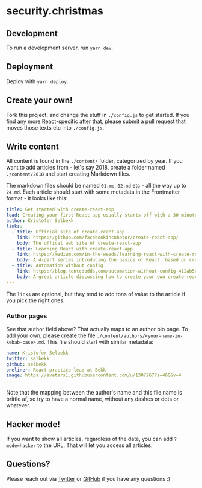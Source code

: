 # security.christmas

## Development

To run a development server, run `yarn dev`.

## Deployment

Deploy with `yarn deploy`.

## Create your own!

Fork this project, and change the stuff in `./config.js` to get started. If you find any more React-specific after that,
please submit a pull request that moves those texts etc into `./config.js`.

## Write content

All content is found in the `./content/` folder, categorized by year. If you want to add articles from - let's say 2018,
create a folder named `./content/2018` and start creating Markdown files.

The markdown files should be named `01.md`, `02.md` etc - all the way up to `24.md`. Each article should start with some
metadata in the Frontmatter format - it looks like this:

```yaml
title: Get started with create-react-app
lead: Creating your first React app usually starts off with a 30 minute crash course with Webpack, Babel and a whole lot of stuff not remotely related to React. That all changed with create-react-app.
author: Kristofer Selbekk
links:
  - title: Official site of create-react-app
    link: https://github.com/facebookincubator/create-react-app/
    body: The offical web site of create-react-app
  - title: Learning React with create-react-app
    link: https://medium.com/in-the-weeds/learning-react-with-create-react-app-part-1-a12e1833fdc
    body: A 4-part series introducing the basics of React, based on create-react-app
  - title: Automation without config
    link: https://blog.kentcdodds.com/automation-without-config-412ab5e47229
    body: A great article discussing how to create your own create-react-app to suit your own needs
---

```

The `links` are optional, but they tend to add tons of value to the article if you pick the right ones.

### Author pages

See that author field above? That actually maps to an author bio page. To add your own, please create the file
`./content/authors/<your-name-in-kebab-case>.md`. This file should start with similar metadata:

```yaml
name: Kristofer Selbekk
twitter: selbekk
github: selbekk
oneliner: React practice lead at Bekk
image: https://avatars1.githubusercontent.com/u/1307267?s=460&v=4
---

```

Note that the mapping between the author's name and this file name is brittle af, so try to have a normal name, without
any dashes or dots or whatever.

## Hacker mode!

If you want to show all articles, regardless of the date, you can
add `?mode=hacker` to the URL. That will let you access all articles.

## Questions?

Please reach out via [Twitter](https://www.twitter.com/selbekk) or [GitHub](https://www.github.com/selbekk/react-christmas/issues) if you have any questions :)
